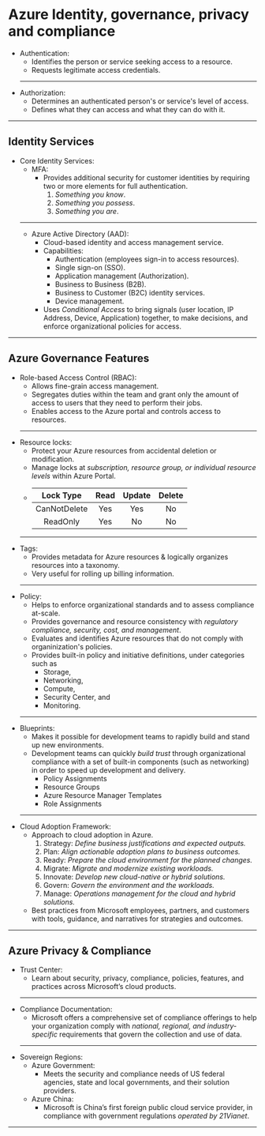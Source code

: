 # Azure Identity, governance, privacy and compliance

* Authentication:
    * Identifies the person or service seeking access to a resource.
    * Requests legitimate access credentials.
   ---
* Authorization:
    * Determines an authenticated person's or service's level of access.
    * Defines what they can access and what they can do with it.
---

## Identity Services

* Core Identity Services:
   * MFA:
        * Provides additional security for customer identities by requiring two or more elements for full authentication.
            1. *Something you know*.
            2. *Something you possess*.
            3. *Something you are*.
   ---
    * Azure Active Directory (AAD):
        * Cloud-based identity and access management service.
        * Capabilities:
            * Authentication (employees sign-in to access resources).
            * Single sign-on (SSO).
            * Application management (Authorization).
            * Business to Business (B2B).
            * Business to Customer (B2C) identity services.
            * Device management.
        * Uses *Conditional Access* to bring signals (user location, IP Address, Device, Application) together, to make decisions, and enforce organizational policies for access.

---

## Azure Governance Features

* Role-based Access Control (RBAC):
    * Allows fine-grain access management.
    * Segregates duties within the team and grant only the amount of access to users that they need to perform their jobs.
    * Enables access to the Azure portal and controls access to resources.
    ---
* Resource locks:
    * Protect your Azure resources from accidental deletion or modification.
    * Manage locks at *subscription, resource group, or individual resource levels* within Azure Portal.
    *  | Lock Type | Read | Update |Delete |
        |:---------------:|:------:|:-------:|:--------:|
        | CanNotDelete| Yes | Yes | No |
        | ReadOnly | Yes | No | No |
    ---
* Tags:
    * Provides metadata for Azure resources & logically organizes resources into a taxonomy.
    * Very useful for rolling up billing information.
    ---
* Policy:
    * Helps to enforce organizational standards and to assess compliance at-scale.
    * Provides governance and resource consistency with *regulatory compliance, security, cost, and management*.
    * Evaluates and identifies Azure resources that do not comply with organinization's policies.
    * Provides built-in policy and initiative definitions, under categories such as
        * Storage,
        * Networking,
        * Compute,
        * Security Center, and
        * Monitoring.
    ---
* Blueprints:
    * Makes it possible for development teams to rapidly build and stand up new environments.
    * Development teams can quickly *build trust* through organizational compliance with a set of built-in components (such as networking) in order to speed up development and delivery.
        * Policy Assignments
        * Resource Groups
        * Azure Resource Manager Templates
        * Role Assignments
    ---
* Cloud Adoption Framework:
    * Approach to cloud adoption in Azure.
        1. Strategy: *Define business justifications and expected outputs.*
        2. Plan: *Align actionable adoption plans to business outcomes.*
        3. Ready: *Prepare the cloud environment for the planned changes.*
        4. Migrate: *Migrate and modernize existing workloads.*
        5. Innovate: *Develop new cloud-native or hybrid solutions.*
        6. Govern: *Govern the environment and the workloads.*
        7. Manage: *Operations management for the cloud and hybrid solutions.*
    * Best practices from Microsoft employees, partners, and customers with tools, guidance, and narratives for strategies and outcomes.
---


## Azure Privacy & Compliance

* Trust Center:
    * Learn about security, privacy, compliance, policies, features, and practices across Microsoft’s cloud products.
    ---
* Compliance Documentation:
    * Microsoft offers a comprehensive set of compliance offerings to help your organization comply with *national, regional, and industry-specific* requirements that govern the collection and use of data.
    ---
* Sovereign Regions:
    * Azure Government:
        * Meets the security and compliance needs of US federal agencies, state and local governments, and their solution providers.
    * Azure China:
        * Microsoft is China’s first foreign public cloud service provider, in compliance with government regulations *operated by 21Vianet*.
---